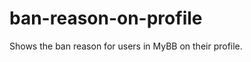 ban-reason-on-profile
=====================

Shows the ban reason for users in MyBB on their profile.
